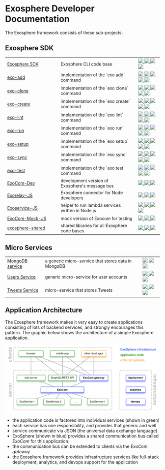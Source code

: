 # Exosphere Developer Documentation

The Exosphere framework consists of these sub-projects:


## Exosphere SDK

<table>
  <tr>
    <td width="160"><a href="https://github.com/Originate/exosphere-sdk">Exosphere SDK</a></td>
    <td>Exosphere CLI code base</td>
    <td>
      <a href="https://circleci.com/gh/Originate/exosphere-sdk">
        <img src="https://circleci.com/gh/Originate/exosphere-sdk.svg?style=shield&circle-token=fc8148ed828cc81e6ca44920672af8f773106795">
      </a>
      <a href="https://ci.appveyor.com/project/kevgo/exosphere-sdk">
        <img src="https://ci.appveyor.com/api/projects/status/77rn5yra912sx4ca?svg=true&passingText=windows%20passing&failingText=windows%20failing&pendingText=windows%20pending">
      </a>
      <a href="https://david-dm.org/originate/exosphere-sdk">
        <img src="https://david-dm.org/originate/exosphere-sdk.svg">
      </a>
      <a href="https://david-dm.org/originate/exosphere-sdk#info=devDependencies">
        <img src="https://david-dm.org/originate/exosphere-sdk/dev-status.svg">
      </a>
    </td>
  </tr>
  <tr>
    <td><a href="https://github.com/Originate/exo-add">exo-add</a></td>
    <td>implementation of the `exo add` command</td>
    <td>
      <a href="https://travis-ci.org/Originate/exo-add">
        <img src="https://travis-ci.org/Originate/exo-add.svg?branch=master">
      </a>
      <a href="https://circleci.com/gh/Originate/exo-add">
        <img src="https://circleci.com/gh/Originate/exo-add.svg?style=shield">
      </a>
      <a href="https://ci.appveyor.com/project/kevgo/exo-add">
        <img src="https://ci.appveyor.com/api/projects/status/afmk5332r2c3qa2o?svg=true&passingText=windows%20passing&failingText=windows%20failing&pendingText=windows%20pending">
      </a>
      <a href="https://david-dm.org/Originate/exo-add">
        <img src="https://david-dm.org/Originate/exo-add/status.svg">
      </a>
      <a href="https://david-dm.org/Originate/exo-add?type=dev">
        <img src="https://david-dm.org/Originate/exo-add/dev-status.svg">
      </a>
    </td>
  </tr>
  <tr>
    <td><a href="https://github.com/Originate/exo-clone">exo-clone</a></td>
    <td>implementation of the `exo clone` command</td>
    <td>
      <a href="https://travis-ci.org/Originate/exo-clone">
        <img src="https://travis-ci.org/Originate/exo-clone.svg?branch=master">
      </a>
      <a href="https://circleci.com/gh/Originate/exo-clone">
        <img src="https://circleci.com/gh/Originate/exo-clone.svg?style=shield">
      </a>
      <a href="https://ci.appveyor.com/project/kevgo/exo-clone">
        <img src="https://ci.appveyor.com/api/projects/status/gsfek5qyasp43wmk?svg=true&passingText=windows%20passing&failingText=windows%20failing&pendingText=windows%20pending">
      </a>
      <a href="https://david-dm.org/Originate/exo-clone">
        <img src="https://david-dm.org/Originate/exo-clone/status.svg">
      </a>
      <a href="https://david-dm.org/Originate/exo-clone?type=dev">
        <img src="https://david-dm.org/Originate/exo-clone/dev-status.svg">
      </a>
    </td>
  </tr>
  <tr>
    <td><a href="https://github.com/Originate/exo-create">exo-create</a></td>
    <td>implementation of the `exo create` command</td>
    <td>
      <a href="https://travis-ci.org/Originate/exo-create">
        <img src="https://travis-ci.org/Originate/exo-create.svg?branch=master">
      </a>
      <a href="https://circleci.com/gh/Originate/exo-create">
        <img src="https://circleci.com/gh/Originate/exo-create.svg?style=shield">
      </a>
      <a href="https://ci.appveyor.com/project/kevgo/exo-create">
        <img src="https://ci.appveyor.com/api/projects/status/7i7g8j6er4gcyq8b?svg=true&passingText=windows%20passing&failingText=windows%20failing&pendingText=windows%20pending">
      </a>
      <a href="https://david-dm.org/Originate/exo-create">
        <img src="https://david-dm.org/Originate/exo-create/status.svg">
      </a>
      <a href="https://david-dm.org/Originate/exo-create?type=dev">
        <img src="https://david-dm.org/Originate/exo-create/dev-status.svg">
      </a>
    </td>
  </tr>
  <tr>
    <td><a href="https://github.com/Originate/exo-lint">exo-lint</a></td>
    <td>implementation of the `exo lint` command</td>
    <td>
      <a href="https://travis-ci.org/Originate/exo-lint">
        <img src="https://travis-ci.org/Originate/exo-lint.svg?branch=master">
      </a>
      <a href="https://circleci.com/gh/Originate/exo-lint">
        <img src="https://circleci.com/gh/Originate/exo-lint.svg?style=shield">
      </a>
      <a href="https://ci.appveyor.com/project/kevgo/exo-lint">
        <img src="https://ci.appveyor.com/api/projects/status/rvomb0r8n19h7hmb?svg=true&passingText=windows%20passing&failingText=windows%20failing&pendingText=windows%20pending">
      </a>
      <a href="https://david-dm.org/Originate/exo-lint">
        <img src="https://david-dm.org/Originate/exo-lint/status.svg">
      </a>
      <a href="https://david-dm.org/Originate/exo-lint?type=dev">
        <img src="https://david-dm.org/Originate/exo-lint/dev-status.svg">
      </a>
    </td>
  </tr>
  <tr>
    <td><a href="https://github.com/Originate/exo-run">exo-run</a></td>
    <td>implementation of the `exo run` command</td>
    <td>
      <a href="https://travis-ci.org/Originate/exo-run">
        <img src="https://travis-ci.org/Originate/exo-run.svg?branch=master">
      </a>
      <a href="https://circleci.com/gh/Originate/exo-run">
        <img src="https://circleci.com/gh/Originate/exo-run.svg?style=shield">
      </a>
      <a href="https://ci.appveyor.com/project/kevgo/exo-run">
        <img src="https://ci.appveyor.com/api/projects/status/xcwqi10xhhqbdem3?svg=true&passingText=windows%20passing&failingText=windows%20failing&pendingText=windows%20pending">
      </a>
      <a href="https://david-dm.org/Originate/exo-run">
        <img src="https://david-dm.org/Originate/exo-run/status.svg">
      </a>
      <a href="https://david-dm.org/Originate/exo-run?type=dev">
        <img src="https://david-dm.org/Originate/exo-run/dev-status.svg">
      </a>
    </td>
  </tr>
  <tr>
    <td><a href="https://github.com/Originate/exo-setup">exo-setup</a></td>
    <td>implementation of the `exo setup` command</td>
    <td>
      <a href="https://travis-ci.org/Originate/exo-setup">
        <img src="https://travis-ci.org/Originate/exo-setup.svg?branch=master">
      </a>
      <a href="https://circleci.com/gh/Originate/exo-setup">
        <img src="https://circleci.com/gh/Originate/exo-setup.svg?style=shield">
      </a>
      <a href="https://ci.appveyor.com/project/kevgo/exo-setup">
        <img src="https://ci.appveyor.com/api/projects/status/sf916o387v0d2xmk?svg=true&passingText=windows%20passing&failingText=windows%20failing&pendingText=windows%20pending">
      </a>
      <a href="https://david-dm.org/Originate/exo-setup">
        <img src="https://david-dm.org/Originate/exo-setup/status.svg">
      </a>
      <a href="https://david-dm.org/Originate/exo-setup?type=dev">
        <img src="https://david-dm.org/Originate/exo-setup/dev-status.svg">
      </a>
    </td>
  </tr>
  <tr>
    <td><a href="https://github.com/Originate/exo-sync">exo-sync</a></td>
    <td>implementation of the `exo sync` command</td>
    <td>
      <a href="https://travis-ci.org/Originate/exo-sync">
        <img src="https://travis-ci.org/Originate/exo-sync.svg?branch=master">
      </a>
      <a href="https://circleci.com/gh/Originate/exo-sync">
        <img src="https://circleci.com/gh/Originate/exo-sync.svg?style=shield">
      </a>
      <a href="https://ci.appveyor.com/project/kevgo/exo-sync">
        <img src="https://ci.appveyor.com/api/projects/status/5p13py24ryvt0inn?svg=true&passingText=windows%20passing&failingText=windows%20failing&pendingText=windows%20pending">
      </a>
      <a href="https://david-dm.org/Originate/exo-sync">
        <img src="https://david-dm.org/Originate/exo-sync/status.svg">
      </a>
      <a href="https://david-dm.org/Originate/exo-sync?type=dev">
        <img src="https://david-dm.org/Originate/exo-sync/dev-status.svg">
      </a>
    </td>
  </tr>
  <tr>
    <td><a href="https://github.com/Originate/exo-test">exo-test</a></td>
    <td>implementation of the `exo test` command</td>
    <td>
      <a href="https://travis-ci.org/Originate/exo-test">
        <img src="https://travis-ci.org/Originate/exo-test.svg?branch=master">
      </a>
      <a href="https://circleci.com/gh/Originate/exo-test">
        <img src="https://circleci.com/gh/Originate/exo-test.svg?style=shield">
      </a>
      <a href="https://ci.appveyor.com/project/kevgo/exo-test">
        <img src="https://ci.appveyor.com/api/projects/status/p06kqod1ued7i2i3?svg=true&passingText=windows%20passing&failingText=windows%20failing&pendingText=windows%20pending">
      </a>
      <a href="https://david-dm.org/Originate/exo-test">
        <img src="https://david-dm.org/Originate/exo-test/status.svg">
      </a>
      <a href="https://david-dm.org/Originate/exo-test?type=dev">
        <img src="https://david-dm.org/Originate/exo-test/dev-status.svg">
      </a>
    </td>
  </tr>
  <tr>
    <td><a href="https://github.com/Originate/exocom-dev">ExoCom-Dev</a></td>
    <td>development version of Exosphere's message bus</td>
    <td>
      <a href="https://github.com/Originate/exocom-dev">
        <img src="https://circleci.com/gh/Originate/exocom-dev.svg?style=shield&circle-token=0f68f90da677a3c5bffc88d9d41910c00f10b81e">
      </a>
      <a href="https://david-dm.org/originate/exocom-dev">
        <img src="https://david-dm.org/originate/exocom-dev.svg">
      </a>
      <a href="https://david-dm.org/originate/exocom-dev#info=devDependencies">
        <img src="https://david-dm.org/originate/exocom-dev/dev-status.svg">
      </a>
    </td>
  </tr>
  <tr>
    <td><a href="https://github.com/Originate/exorelay-js">Exorelay-JS</a></td>
    <td>Exosphere connector for Node developers</td>
    <td>
      <a href="https://github.com/Originate/exorelay-js">
        <img src="https://circleci.com/gh/Originate/exorelay-js.svg?style=shield&circle-token=012a2c6405c702e0a8271de804eed0c4c179772f">
      </a>
      <a href="https://david-dm.org/originate/exorelay-js">
        <img src="https://david-dm.org/originate/exorelay-js.svg">
      </a>
      <a href="https://david-dm.org/originate/exorelay-js#info=devDependencies">
        <img src="https://david-dm.org/originate/exorelay-js/dev-status.svg">
      </a>
    </td>
  </tr>
  <tr>
    <td><a href="https://github.com/Originate/exoservice-js">Exoservice-JS</a></td>
    <td>helper to run lambda services written in Node.js</td>
    <td>
      <a href="https://circleci.com/gh/Originate/exoservice-js">
        <img src="https://circleci.com/gh/Originate/exoservice-js.svg?style=shield&circle-token=33fbf4fc2b0c128479443c5e8bff337815205ec7">
      </a>
      <a href="https://ci.appveyor.com/project/kevgo/exoservice-js">
        <img src="https://ci.appveyor.com/api/projects/status/ry2m89moblmwign7?svg=true&passingText=windows%20passing&failingText=windows%20failing&pendingText=windows%20pending">
      </a>
      <a href="https://david-dm.org/originate/exoservice-js">
        <img src="https://david-dm.org/originate/exoservice-js.svg">
      </a>
      <a href="https://david-dm.org/originate/exoservice-js#info=devDependencies">
        <img src="https://david-dm.org/originate/exoservice-js/dev-status.svg">
      </a>
    </td>
  </tr>
  <tr>
    <td><a href="https://github.com/Originate/exocom-mock-js">ExoCom-Mock-JS</a></td>
    <td>mock version of Exocom for testing</td>
    <td>
      <a href="https://github.com/Originate/exocom-mock-js">
        <img src="https://circleci.com/gh/Originate/exocom-mock-js.svg?style=shield&circle-token=4f522d83e80f98f58b30cd1c9ad7f2e24f8e0b58">
      </a>
      <a href="https://david-dm.org/originate/exocom-mock-js">
        <img src="https://david-dm.org/originate/exocom-mock-js.svg">
      </a>
      <a href="https://david-dm.org/originate/exocom-mock-js#info=devDependencies">
        <img src="https://david-dm.org/originate/exocom-mock-js/dev-status.svg">
      </a>
    </td>
  </tr>
  <tr>
    <td><a href="https://github.com/Originate/exosphere-shared">exosphere-shared</a></td>
    <td>shared libraries for all Exosphere code bases</td>
    <td>
      <a href="https://circleci.com/gh/Originate/exosphere-shared">
        <img src="https://circleci.com/gh/Originate/exosphere-shared.svg?style=shield">
      </a>
      <a href="https://david-dm.org/Originate/exosphere-shared">
        <img src="https://david-dm.org/Originate/exosphere-shared/status.svg">
      </a>
      <a href="https://david-dm.org/Originate/exosphere-shared?type=dev">
        <img src="https://david-dm.org/Originate/exosphere-shared/dev-status.svg">
      </a>
    </td>
  </tr>
</table>


## Micro Services

<table>
  <tr>
    <td><a href="https://github.com/Originate/exosphere-mongodb-service">MongoDB service</a></td>
    <td>a generic micro-service that stores data in MongoDB</td>
    <td>
      <a href="https://github.com/Originate/exosphere-mongodb-service">
        <img src="https://circleci.com/gh/Originate/exosphere-mongodb-service.svg?style=shield&circle-token=389739b88cceec7155d0253e1560339a8409fd98">
      </a>
      <a href="https://david-dm.org/originate/exosphere-mongodb-service">
        <img src="https://david-dm.org/originate/exosphere-mongodb-service.svg">
      </a>
      <a href="https://david-dm.org/originate/exosphere-mongodb-service#info=devDependencies">
        <img src="https://david-dm.org/originate/exosphere-mongodb-service/dev-status.svg">
      </a>
    </td>
  </tr>
  <tr>
    <td><a href="https://github.com/Originate/exosphere-users-service">Users Service</a></td>
    <td>generic micro-service for user accounts</td>
    <td>
      <a href="https://github.com/Originate/exosphere-users-service">
        <img src="https://circleci.com/gh/Originate/exosphere-users-service.svg?style=shield&circle-token=b8da91b53c5b269eeb2460e344f521461ffe9895">
      </a>
      <a href="https://david-dm.org/originate/exosphere-users-service">
        <img src="https://david-dm.org/originate/exosphere-users-service.svg">
      </a>
      <a href="https://david-dm.org/originate/exosphere-users-service#info=devDependencies">
        <img src="https://david-dm.org/originate/exosphere-users-service/dev-status.svg">
      </a>
    </td>
  </tr>
  <tr>
    <td><a href="https://github.com/Originate/exosphere-tweets-service">Tweets Service</a></td>
    <td>micro-service that stores Tweets</td>
    <td>
      <a href="https://github.com/Originate/exosphere-tweets-service">
        <img src="https://circleci.com/gh/Originate/exosphere-tweets-service.svg?style=shield&circle-token=b571517a2b36b03bd440ad7056d2a072c463dc63">
      </a>
      <a href="https://david-dm.org/originate/exosphere-tweets-service">
        <img src="https://david-dm.org/originate/exosphere-tweets-service.svg">
      </a>
      <a href="https://david-dm.org/originate/exosphere-tweets-service#info=devDependencies">
        <img src="https://david-dm.org/originate/exosphere-tweets-service/dev-status.svg">
      </a>
    </td>
  </tr>
</table>


## Application Architecture

The Exosphere framework makes it very easy to create
applications consisting of lots of backend services,
and strongly encourages this pattern.
The graphic below shows the architecture of a simple Exosphere application.

![architecture diagram](architecture.gif)

* the application code is factored into individual services
  (shown in green)
* each service has one responsibility, and provides that generic and well
* service communicate via JSON (the universal data exchange language)
* ExoSphere (shown in blue)
  provides a shared communication bus called _ExoCom_
  for this application.
* the communication bus can be extended to clients via the _ExoCom gateway_
* the Exosphere framework provides infrastructure services
  like full-stack deployment, analytics, and devops support
  for the application


